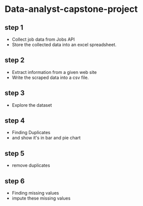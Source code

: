# Data-analyst-capstone-project
## step 1
*   Collect job data from Jobs API
*   Store the collected data into an excel spreadsheet.
## step 2 
*   Extract information from a given web site
*   Write the scraped data into a csv file.
## step 3
* Explore the dataset
## step 4
* Finding Duplicates
* and show it's in bar and pie chart
## step 5
* remove duplicates
  
## step 6
* Finding missing values
* impute these missing values
